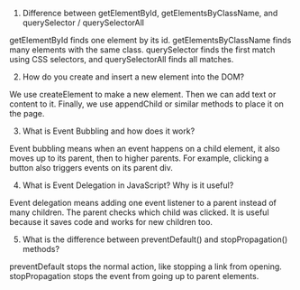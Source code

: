 1. Difference between getElementById, getElementsByClassName, and querySelector / querySelectorAll

getElementById finds one element by its id. getElementsByClassName finds many elements with the same class. querySelector finds the first match using CSS selectors, and querySelectorAll finds all matches.

2. How do you create and insert a new element into the DOM?

We use createElement to make a new element. Then we can add text or content to it. Finally, we use appendChild or similar methods to place it on the page.

3. What is Event Bubbling and how does it work?

Event bubbling means when an event happens on a child element, it also moves up to its parent, then to higher parents. For example, clicking a button also triggers events on its parent div.

4. What is Event Delegation in JavaScript? Why is it useful?

Event delegation means adding one event listener to a parent instead of many children. The parent checks which child was clicked. It is useful because it saves code and works for new children too.

5. What is the difference between preventDefault() and stopPropagation() methods?

preventDefault stops the normal action, like stopping a link from opening. stopPropagation stops the event from going up to parent elements.
